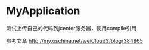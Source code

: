 # MyApplication

测试上传自己的代码到jcenter服务器，使用compile引用

参考文章
http://my.oschina.net/weiCloudS/blog/384865
